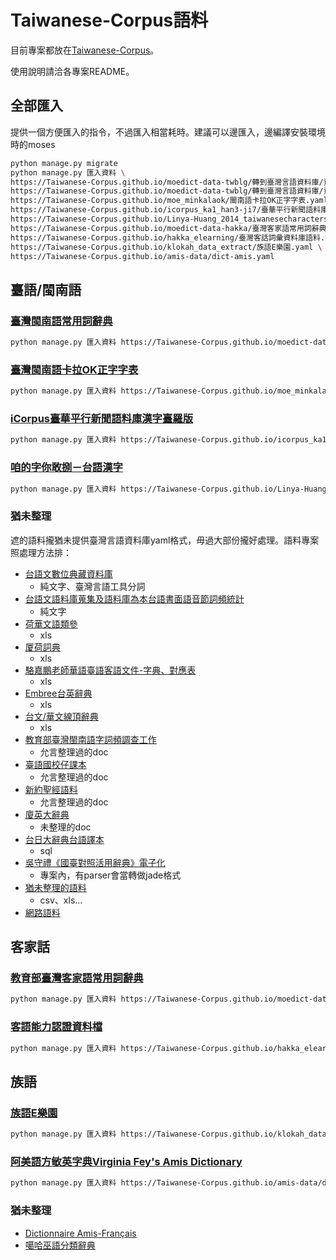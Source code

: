 # Taiwanese-Corpus語料

目前專案都放在[Taiwanese-Corpus](https://github.com/Taiwanese-Corpus)。

使用說明請洽各專案README。

## 全部匯入
提供一個方便匯入的指令，不過匯入相當耗時。建議可以邊匯入，邊編譯安裝環境時的moses
```bash
python manage.py migrate
python manage.py 匯入資料 \
https://Taiwanese-Corpus.github.io/moedict-data-twblg/轉到臺灣言語資料庫/資料/xls整理.yaml \
https://Taiwanese-Corpus.github.io/moedict-data-twblg/轉到臺灣言語資料庫/資料/異用字.yaml \
https://Taiwanese-Corpus.github.io/moe_minkalaok/閩南語卡拉OK正字字表.yaml \
https://Taiwanese-Corpus.github.io/icorpus_ka1_han3-ji7/臺華平行新聞語料庫.yaml \
https://Taiwanese-Corpus.github.io/Linya-Huang_2014_taiwanesecharacters/咱的字你敢捌.yaml \
https://Taiwanese-Corpus.github.io/moedict-data-hakka/臺灣客家語常用詞辭典網路版語料.yaml \
https://Taiwanese-Corpus.github.io/hakka_elearning/臺灣客話詞彙資料庫語料.yaml \
https://Taiwanese-Corpus.github.io/klokah_data_extract/族語E樂園.yaml \
https://Taiwanese-Corpus.github.io/amis-data/dict-amis.yaml
```

## 臺語/閩南語
### [臺灣閩南語常用詞辭典](https://github.com/Taiwanese-Corpus/moedict-data-twblg/tree/gh-pages/%E8%BD%89%E5%88%B0%E8%87%BA%E7%81%A3%E8%A8%80%E8%AA%9E%E8%B3%87%E6%96%99%E5%BA%AB)
```bash
python manage.py 匯入資料 https://Taiwanese-Corpus.github.io/moedict-data-twblg/轉到臺灣言語資料庫/資料/xls整理.yaml https://Taiwanese-Corpus.github.io/moedict-data-twblg/轉到臺灣言語資料庫/資料/異用字.yaml
```

### [臺灣閩南語卡拉OK正字字表](https://github.com/Taiwanese-Corpus/moe_minkalaok)
```bash
python manage.py 匯入資料 https://Taiwanese-Corpus.github.io/moe_minkalaok/閩南語卡拉OK正字字表.yaml
```

### [iCorpus臺華平行新聞語料庫漢字臺羅版](https://github.com/Taiwanese-Corpus/icorpus_ka1_han3-ji7) 
```bash
python manage.py 匯入資料 https://Taiwanese-Corpus.github.io/icorpus_ka1_han3-ji7/臺華平行新聞語料庫.yaml
```

### [咱的字你敢捌－台語漢字](https://github.com/Taiwanese-Corpus/Linya-Huang_2014_taiwanesecharacters)
```bash
python manage.py 匯入資料 https://Taiwanese-Corpus.github.io/Linya-Huang_2014_taiwanesecharacters/咱的字你敢捌.yaml
```

### 猶未整理
遮的語料攏猶未提供臺灣言語資料庫yaml格式，毋過大部份攏好處理。語料專案照處理方法排：
* [台語文數位典藏資料庫](https://github.com/Taiwanese-Corpus/nmtl_dadwt)
  * 純文字、臺灣言語工具分詞
* [台語文語料庫蒐集及語料庫為本台語書面語音節詞頻統計](https://github.com/Taiwanese-Corpus/Ungian_2005_guliau-supin)
  * 純文字
* [荷華文語類參](https://github.com/Taiwanese-Corpus/Schlegel-Gustave_1886_Nederlandsch-Chineesch-Woordenboek)
  * xls
* [厦荷詞典](https://github.com/Taiwanese-Corpus/J.-J.-C.-Francken_C.-F.-M.-de-Grijs_1882_Chineesch-Hollandsch_woordenboek-van-het-Emoi-dialekt)
  * xls
* [駱嘉鵬老師華語臺語客語文件-字典、對應表](https://github.com/Taiwanese-Corpus/Loh_2004_hanyu-document)
  * xls
* [Embree台英辭典](https://github.com/Taiwanese-Corpus/Bernard-L.M.-Embree_1973_A-Dictionary-of-Southern-Min)
  * xls
* [台文/華文線頂辭典](https://github.com/Taiwanese-Corpus/Tinn-liong-ui_2000_taihoa-dictionary)
  * xls
* [教育部臺灣閩南語字詞頻調查工作](https://github.com/Taiwanese-Corpus/Ungian_2009_KIPsupin)
  * 允言整理過的doc
* [臺語國校仔課本](https://github.com/Taiwanese-Corpus/kok4hau7-kho3pun2)
  * 允言整理過的doc
* [新約聖經語料](https://github.com/Taiwanese-Corpus/Pakhelke-1916_KoTan-1975_hiantaiekpun-2008_tailwanese-bible)
  * 允言整理過的doc
* [廈英大辭典](https://github.com/Taiwanese-Corpus/Carstairs-Douglas_1873_chinese-english-dictionary)
  * 未整理的doc
* [台日大辭典台語譯本](https://github.com/Taiwanese-Corpus/Ogawa-Naoyoshi_1931-1932)
  * sql
* [吳守禮《國臺對照活用辭典》電子化](https://github.com/Taiwanese-Corpus/koktai)
  * 專案內，有parser會當轉做jade格式
* [猶未整理的語料](https://github.com/Taiwanese-Corpus/unclassified_corpus)
  * csv、xls…
* [網路語料](https://github.com/Taiwanese-Corpus/internet_corpus)

## 客家話
### [教育部臺灣客家語常用詞辭典](https://github.com/Taiwanese-Corpus/moedict-data-hakka/tree/%E8%BD%89%E5%88%B0%E8%87%BA%E7%81%A3%E8%A8%80%E8%AA%9E%E8%B3%87%E6%96%99%E5%BA%AB/%E8%BD%89%E5%88%B0%E8%87%BA%E7%81%A3%E8%A8%80%E8%AA%9E%E8%B3%87%E6%96%99%E5%BA%AB)
```bash
python manage.py 匯入資料 https://Taiwanese-Corpus.github.io/moedict-data-hakka/臺灣客家語常用詞辭典網路版語料.yaml
```

### [客語能力認證資料檔](https://github.com/Taiwanese-Corpus/hakka_elearning)
```bash
python manage.py 匯入資料 https://Taiwanese-Corpus.github.io/hakka_elearning/臺灣客話詞彙資料庫語料.yaml
```

## 族語
### [族語E樂園](https://github.com/Taiwanese-Corpus/moedict-data-twblg/tree/gh-pages/%E8%BD%89%E5%88%B0%E8%87%BA%E7%81%A3%E8%A8%80%E8%AA%9E%E8%B3%87%E6%96%99%E5%BA%AB)
```bash
python manage.py 匯入資料 https://Taiwanese-Corpus.github.io/klokah_data_extract/族語E樂園.yaml
```

### [阿美語方敏英字典Virginia Fey's Amis Dictionary](https://github.com/Taiwanese-Corpus/amis-data)
```bash
python manage.py 匯入資料 https://Taiwanese-Corpus.github.io/amis-data/dict-amis.yaml
```

### 猶未整理
* [Dictionnaire Amis-Français](https://github.com/Taiwanese-Corpus/amis-francais)
* [噶哈巫語分類辭典](https://github.com/Taiwanese-Corpus/kaxabu-muwalak-misa-a-ahan-bizu)

